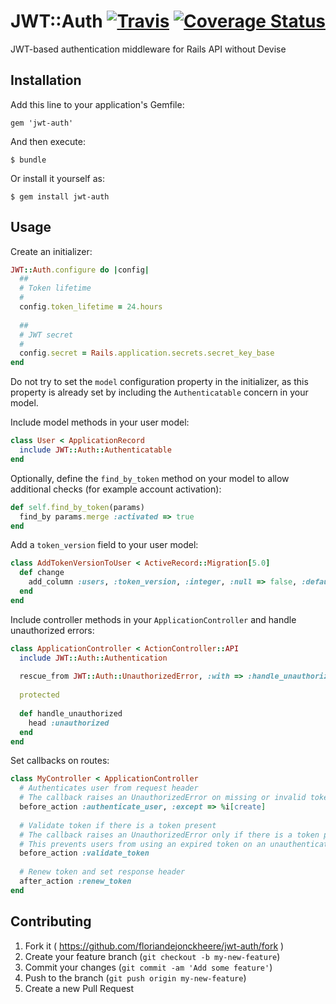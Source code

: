 # JWT::Auth [![Travis](https://travis-ci.org/floriandejonckheere/jwt-auth.svg?branch=master)](https://travis-ci.org/floriandejonckheere/jwt-auth) [![Coverage Status](https://coveralls.io/repos/github/floriandejonckheere/jwt-auth/badge.svg)](https://coveralls.io/github/floriandejonckheere/jwt-auth)

JWT-based authentication middleware for Rails API without Devise

## Installation

Add this line to your application's Gemfile:

    gem 'jwt-auth'

And then execute:

    $ bundle

Or install it yourself as:

    $ gem install jwt-auth

## Usage

Create an initializer:

```ruby
JWT::Auth.configure do |config|
  ##
  # Token lifetime
  #
  config.token_lifetime = 24.hours
  
  ##
  # JWT secret
  #
  config.secret = Rails.application.secrets.secret_key_base
end
```

Do not try to set the `model` configuration property in the initializer, as this property is already set by including the `Authenticatable` concern in your model.

Include model methods in your user model:

```ruby
class User < ApplicationRecord
  include JWT::Auth::Authenticatable
end
```

Optionally, define the `find_by_token` method on your model to allow additional checks (for example account activation):

```ruby
def self.find_by_token(params)
  find_by params.merge :activated => true
end
```

Add a `token_version` field to your user model:

```ruby
class AddTokenVersionToUser < ActiveRecord::Migration[5.0]
  def change
    add_column :users, :token_version, :integer, :null => false, :default => 1
  end
end

```

Include controller methods in your `ApplicationController` and handle unauthorized errors:

```ruby
class ApplicationController < ActionController::API
  include JWT::Auth::Authentication
  
  rescue_from JWT::Auth::UnauthorizedError, :with => :handle_unauthorized
  
  protected
  
  def handle_unauthorized
    head :unauthorized
  end
end
```

Set callbacks on routes:

```ruby
class MyController < ApplicationController
  # Authenticates user from request header
  # The callback raises an UnauthorizedError on missing or invalid token 
  before_action :authenticate_user, :except => %i[create]
  
  # Validate token if there is a token present
  # The callback raises an UnauthorizedError only if there is a token present, and it is invalid
  # This prevents users from using an expired token on an unauthenticated route and getting a HTTP 2xx
  before_action :validate_token 
  
  # Renew token and set response header
  after_action :renew_token
end
```

## Contributing

1. Fork it ( https://github.com/floriandejonckheere/jwt-auth/fork )
2. Create your feature branch (`git checkout -b my-new-feature`)
3. Commit your changes (`git commit -am 'Add some feature'`)
4. Push to the branch (`git push origin my-new-feature`)
5. Create a new Pull Request
